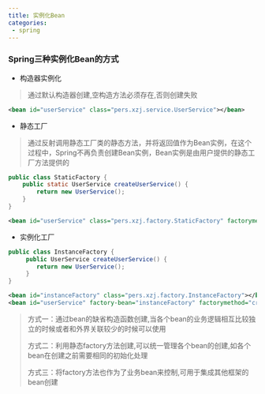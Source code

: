 ```yaml
---
title: 实例化Bean
categories:
 - spring
---
```


### Spring三种实例化Bean的方式

- 构造器实例化

> 通过默认构造器创建,空构造方法必须存在,否则创建失败
```xml
<bean id="userService" class="pers.xzj.service.UserService"></bean>
```

- 静态工厂

> 通过反射调用静态工厂类的静态方法，并将返回值作为Bean实例，在这个过程中，Spring不再负责创建Bean实例，Bean实例是由用户提供的静态工厂方法提供的

```java
public class StaticFactory {
    public static UserService createUserService() {
        return new UserService();
    }
}
```

```xml
<bean id="userService" class="pers.xzj.factory.StaticFactory" factorymethod="createUserService"></bean>
```

- 实例化工厂

```java
public class InstanceFactory {
     public UserService createUserService() {
        return new UserService();
     }
}
```

```xml
<bean id="instanceFactory" class="pers.xzj.factory.InstanceFactory"></bean>
<bean id="userService" factory-bean="instanceFactory" factorymethod="createUserService"></bean>
```

> 方式一：通过bean的缺省构造函数创建,当各个bean的业务逻辑相互比较独立的时候或者和外界关联较少的时候可以使用
> 
> 方式二：利用静态factory方法创建,可以统一管理各个bean的创建,如各个bean在创建之前需要相同的初始化处理
> 
> 方式三：将factory方法也作为了业务bean来控制,可用于集成其他框架的bean创建

